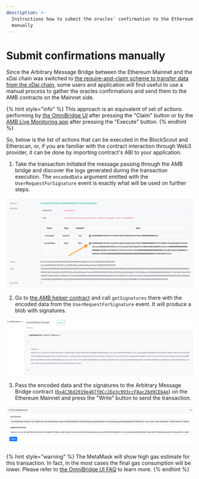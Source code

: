 ```yaml
---
description: >-
  Instructions how to submit the oracles' confirmation to the Ethereum side
  manually
---
```


# Submit confirmations manually

Since the Arbitrary Message Bridge between the Ethereum Mainnet and the xDai chain was switched to [the require-and-claim scheme to transfer data from the xDai chain](https://forum.poa.network/t/request-and-claim-to-transfer-assets-from-xdai-chain/4495), some users and application will find useful to use a manual process to gather the oracles confirmations and send them to the AMB contracts on the Mainnet side.

{% hint style="info" %}
This approach is an equivalent of set of actions performing by [the OmniBridge UI](https://www.xdaichain.com/for-users/omnibridge) after pressing the "Claim" button or by the [AMB Live Monitoring app](https://alm-xdai.herokuapp.com/) after pressing the "Execute" button.
{% endhint %}

So, below is the list of actions that can be executed in the BlockScout and Etherscan, or, if you are familiar with the contract interaction through Web3 provider, it can be done by importing contract's ABI to your application.

1. Take the transaction initiated the message passing through the AMB bridge and discover the logs generated during the transaction execution. The `encodedData` argument emitted with the `UserRequestForSignature` event is exactly what will be used on further steps.

![](../../.gitbook/assets/image%20%28102%29.png)

2. Go to [the AMB helper contract](https://blockscout.com/poa/xdai/address/0x7d94ece17e81355326e3359115D4B02411825EdD/read-contract) and call `getSignatures` there with the encoded data from the `UserRequestForSignature` event. It will produce a blob with signatures.

![](../../.gitbook/assets/image%20%28100%29.png)

3. Pass the encoded data and the signatures to the Arbitrary Message Bridge contract \([`0x4C36d2919e407f0Cc2Ee3c993ccF8ac26d9CE64e`](https://etherscan.io/address/0x4C36d2919e407f0Cc2Ee3c993ccF8ac26d9CE64e#writeProxyContract)\) on the Ethereum Mainnet and press the "Write" button to send the transaction.

![](../../.gitbook/assets/image%20%2899%29.png)

{% hint style="warning" %}
The MetaMask will show high gas estimate for this transaction. In fact, in the most cases the final gas consumption will be lower. Please refer to [the OmniBridge UI FAQ](https://www.xdaichain.com/about-xdai/faqs/bridges-xdai-bridge-and-omnibridge#metamask-is-showing-very-high-fees-to-claim-a-transaction-on-ethereum-tokens-bridged-from-xdai-to-ethereum-is-this-estimate-accurate) to learn more.
{% endhint %}



